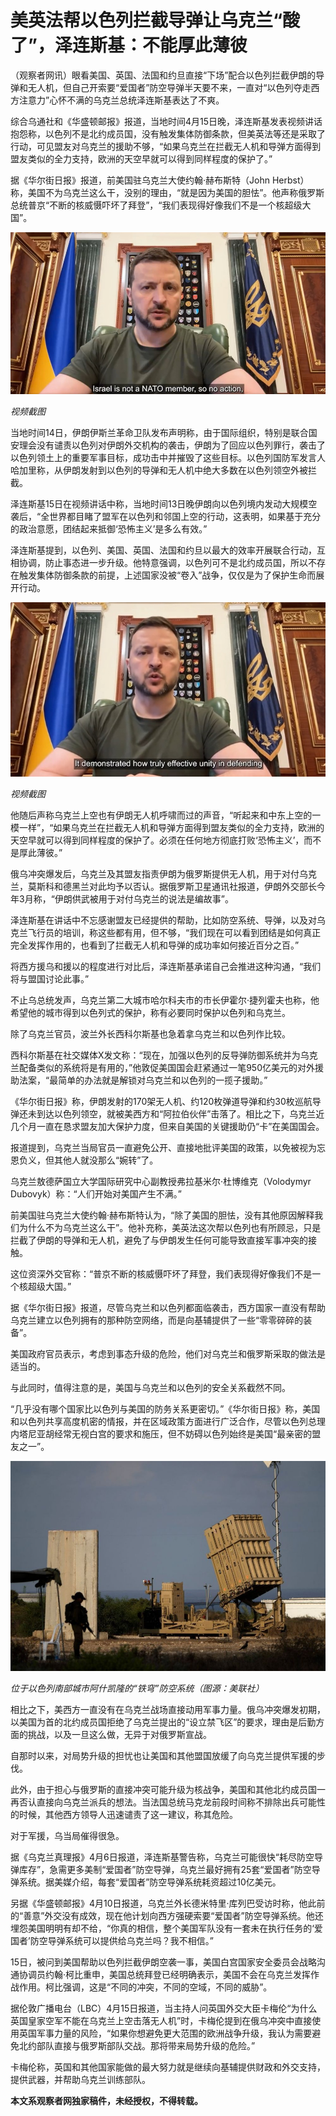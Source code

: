 # 美英法帮以色列拦截导弹让乌克兰“酸了”，泽连斯基：不能厚此薄彼

（观察者网讯）眼看美国、英国、法国和约旦直接“下场”配合以色列拦截伊朗的导弹和无人机，但自己开索要“爱国者”防空导弹半天要不来，一直对“以色列夺走西方注意力”心怀不满的乌克兰总统泽连斯基表达了不爽。

综合乌通社和《华盛顿邮报》报道，当地时间4月15日晚，泽连斯基发表视频讲话抱怨称，以色列不是北约成员国，没有触发集体防御条款，但美英法等还是采取了行动，可见盟友对乌克兰的援助不够，“如果乌克兰在拦截无人机和导弹方面得到盟友类似的全力支持，欧洲的天空早就可以得到同样程度的保护了。”

据《华尔街日报》报道，前美国驻乌克兰大使约翰·赫布斯特（John
Herbst）称，美国不为乌克兰这么干，没别的理由，“就是因为美国的胆怯”。他声称俄罗斯总统普京“不断的核威慑吓坏了拜登”，“我们表现得好像我们不是一个核超级大国”。

![6746f95f7faf06e0d760f3f6b1657817.jpg](https://raw.githubusercontent.com/qqhsx/qqnews_image/main/2024/04/16/美英法帮以色列拦截导弹让乌克兰“酸了”，泽连斯基：不能厚此薄彼/6746f95f7faf06e0d760f3f6b1657817.jpg)

_视频截图_

当地时间14日，伊朗伊斯兰革命卫队发布声明称，由于国际组织，特别是联合国安理会没有谴责以色列对伊朗外交机构的袭击，伊朗为了回应以色列罪行，袭击了以色列领土上的重要军事目标，成功击中并摧毁了这些目标。以色列国防军发言人哈加里称，从伊朗发射到以色列的导弹和无人机中绝大多数在以色列领空外被拦截。

泽连斯基15日在视频讲话中称，当地时间13日晚伊朗向以色列境内发动大规模空袭后，“全世界都目睹了盟军在以色列和邻国上空的行动，这表明，如果基于充分的政治意愿，团结起来抵御‘恐怖主义’是多么有效。”

泽连斯基提到，以色列、美国、英国、法国和约旦以最大的效率开展联合行动，互相协调，防止事态进一步升级。他特意强调，以色列可不是北约成员国，所以不存在触发集体防御条款的前提，上述国家没被“卷入”战争，仅仅是为了保护生命而展开行动。

![faa691c6fe85a354af37e15e154ddda9.jpg](https://raw.githubusercontent.com/qqhsx/qqnews_image/main/2024/04/16/美英法帮以色列拦截导弹让乌克兰“酸了”，泽连斯基：不能厚此薄彼/faa691c6fe85a354af37e15e154ddda9.jpg)

 _视频截图_

他随后声称乌克兰上空也有伊朗无人机呼啸而过的声音，“听起来和中东上空的一模一样”，“如果乌克兰在拦截无人机和导弹方面得到盟友类似的全力支持，欧洲的天空早就可以得到同样程度的保护了。必须在任何地方彻底打败‘恐怖主义’，而不是厚此薄彼。”

俄乌冲突爆发后，乌克兰及其盟友指责伊朗为俄罗斯提供无人机，用于对付乌克兰，莫斯科和德黑兰对此均予以否认。据俄罗斯卫星通讯社报道，伊朗外交部长今年3月称，“伊朗供武被用于对付乌克兰的说法是编故事”。

泽连斯基在讲话中不忘感谢盟友已经提供的帮助，比如防空系统、导弹，以及对乌克兰飞行员的培训，称这些都有用，但不够，“我们现在可以看到团结是如何真正完全发挥作用的，也看到了拦截无人机和导弹的成功率如何接近百分之百。”

将西方援乌和援以的程度进行对比后，泽连斯基承诺自己会推进这种沟通，“我们将与盟国讨论此事。”

不止乌总统发声，乌克兰第二大城市哈尔科夫市的市长伊霍尔·捷列霍夫也称，他希望他的城市得到以色列式的保护，称有必要同时保护以色列和乌克兰。

除了乌克兰官员，波兰外长西科尔斯基也急着拿乌克兰和以色列作比较。

西科尔斯基在社交媒体X发文称：“现在，加强以色列的反导弹防御系统并为乌克兰配备类似的系统将是有用的，”他敦促美国国会赶紧通过一笔950亿美元的对外援助法案，“最简单的办法就是解锁对乌克兰和以色列的一揽子援助。”

《华尔街日报》称，伊朗发射的170架无人机、约120枚弹道导弹和约30枚巡航导弹还未到达以色列领空，就被美西方和“阿拉伯伙伴”击落了。相比之下，乌克兰近几个月一直在恳求盟友加大保护力度，但来自美国的关键援助仍“卡”在美国国会。

报道提到，乌克兰当局官员一直避免公开、直接地批评美国的政策，以免被视为忘恩负义，但其他人就没那么“婉转”了。

乌克兰敖德萨国立大学国际研究中心副教授弗拉基米尔·杜博维克（Volodymyr Dubovyk）称：“人们开始对美国产生不满。”

前美国驻乌克兰大使约翰·赫布斯特认为，“除了美国的胆怯，没有其他原因解释我们为什么不为乌克兰这么干”。他补充称，美英法这次帮以色列也有所顾忌，只是拦截了伊朗的导弹和无人机，避免了与伊朗发生任何可能导致直接军事冲突的接触。

这位资深外交官称：“普京不断的核威慑吓坏了拜登，我们表现得好像我们不是一个核超级大国。”

据《华尔街日报》报道，尽管乌克兰和以色列都面临袭击，西方国家一直没有帮助乌克兰建立以色列拥有的那种防空网络，而是向基辅提供了一些“零零碎碎的装备”。

美国政府官员表示，考虑到事态升级的危险，他们对乌克兰和俄罗斯采取的做法是适当的。

与此同时，值得注意的是，美国与乌克兰和以色列的安全关系截然不同。

“几乎没有哪个国家比以色列与美国的防务关系更密切。”《华尔街日报》称，美国和以色列共享高度机密的情报，并在区域政策方面进行广泛合作，尽管以色列总理内塔尼亚胡经常无视白宫的要求和施压，但不妨碍以色列始终是美国“最亲密的盟友之一”。

![c2a9c8251f1eeda88924abd64580c2ca.jpg](https://raw.githubusercontent.com/qqhsx/qqnews_image/main/2024/04/16/美英法帮以色列拦截导弹让乌克兰“酸了”，泽连斯基：不能厚此薄彼/c2a9c8251f1eeda88924abd64580c2ca.jpg)

 _位于以色列南部城市阿什凯隆的“铁穹”防空系统（图源：美联社）_

相比之下，美西方一直没有在乌克兰战场直接动用军事力量。俄乌冲突爆发初期，以美国为首的北约成员国拒绝了乌克兰提出的“设立禁飞区”的要求，理由是后勤方面的挑战，以及一旦这么做，无异于对俄罗斯宣战。

自那时以来，对局势升级的担忧也让美国和其他盟国放缓了向乌克兰提供军援的步伐。

此外，由于担心与俄罗斯的直接冲突可能升级为核战争，美国和其他北约成员国一再否认直接向乌克兰派兵的想法。当法国总统马克龙前段时间称不排除出兵可能性的时候，其他西方领导人迅速谴责了这一建议，称其危险。

对于军援，乌当局催得很急。

据《乌克兰真理报》4月6日报道，泽连斯基警告称，乌克兰可能很快“耗尽防空导弹库存”，急需更多美制“爱国者”防空导弹，乌克兰最好拥有25套“爱国者”防空导弹系统。据美媒介绍，每套“爱国者”防空导弹系统耗资超过10亿美元。

另据《华盛顿邮报》4月10日报道，乌克兰外长德米特里·库列巴受访时称，他此前的“善意”外交没有成效，现在他计划向西方强硬索要“爱国者”防空导弹系统。他还埋怨美国明明有却不给，“你真的相信，整个美国军队没有一套未在执行任务的‘爱国者’防空导弹系统可以提供给乌克兰吗？我不相信。”

15日，被问到美国帮助以色列拦截伊朗空袭一事，美国白宫国家安全委员会战略沟通协调员约翰·柯比重申，美国总统拜登已经明确表示，美国不会在乌克兰发挥作战作用。柯比强调，这是“不同的冲突，不同的空域，不同的威胁”。

据伦敦广播电台（LBC）4月15日报道，当主持人问英国外交大臣卡梅伦“为什么英国皇家空军不能在乌克兰上空击落无人机”时，卡梅伦提到在俄乌冲突中直接使用英国军事力量的风险，“如果你想避免更大范围的欧洲战争升级，我认为需要避免北约部队直接与俄罗斯部队交战。那将带来局势升级的危险。”

卡梅伦称，英国和其他国家能做的最大努力就是继续向基辅提供财政和外交支持，提供武器，并帮助乌克兰训练部队。

**本文系观察者网独家稿件，未经授权，不得转载。**

